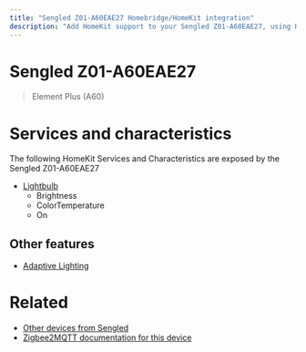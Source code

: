 ```yaml
---
title: "Sengled Z01-A60EAE27 Homebridge/HomeKit integration"
description: "Add HomeKit support to your Sengled Z01-A60EAE27, using Homebridge, Zigbee2MQTT and homebridge-z2m."
---
```

<!---
This file has been GENERATED using src/docgen/docgen.ts
DO NOT EDIT THIS FILE MANUALLY!
-->
# Sengled Z01-A60EAE27
> Element Plus (A60)


# Services and characteristics
The following HomeKit Services and Characteristics are exposed by
the Sengled Z01-A60EAE27

* [Lightbulb](../../light.md)
  * Brightness
  * ColorTemperature
  * On


## Other features
* [Adaptive Lighting](../../light.md)


# Related
* [Other devices from Sengled](../index.md#sengled)
* [Zigbee2MQTT documentation for this device](https://www.zigbee2mqtt.io/devices/Z01-A60EAE27.html)